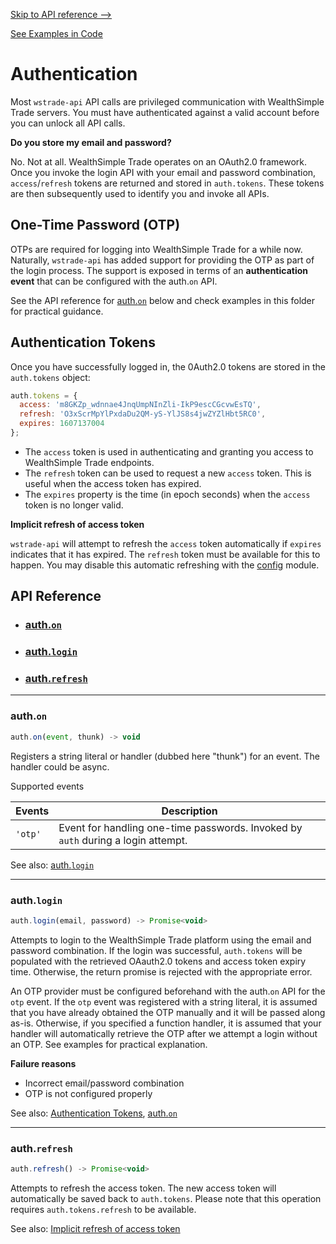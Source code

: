 [Skip to API reference -->](#api-reference)

[See Examples in Code](/docs/auth/examples.js)

Authentication
===

Most `wstrade-api` API calls are privileged communication with WealthSimple Trade servers. You must have authenticated against a valid account before you can unlock all API calls.

**Do you store my email and password?**

No. Not at all. WealthSimple Trade operates on an OAuth2.0 framework. Once you invoke the login API with your email and password combination, `access`/`refresh` tokens are returned and stored in `auth.tokens`. These tokens are then subsequently used to identify you and invoke all APIs.

One-Time Password (OTP)
---
OTPs are required for logging into WealthSimple Trade for a while now. Naturally, `wstrade-api` has added support for providing the OTP as part of the login process. The support is exposed in terms of an **authentication event** that can be configured with the auth.`on` API.

See the API reference for [auth.`on`](#auth-on) below and check examples in this folder for practical guidance.

<a id="authentication-tokens"></a>
Authentication Tokens
---

Once you have successfully logged in, the 0Auth2.0 tokens are stored in the `auth.tokens` object:

```javascript
auth.tokens = {
  access: 'm8GKZp_wdnnae4JnqUmpNInZli-IkP9escCGcvwEsTQ',
  refresh: 'O3xScrMpYlPxdaDu2QM-yS-YlJS8s4jwZYZlHbt5RC0',
  expires: 1607137004
};
```

* The `access` token is used in authenticating and granting you access to WealthSimple Trade endpoints. 
* The `refresh` token can be used to request a new `access` token. This is useful when the access token has expired.
* The `expires` property is the time (in epoch seconds) when the `access` token is no longer valid.

<a id="auth-implicit-refresh"></a>
**Implicit refresh of access token**

`wstrade-api` will attempt to refresh the `access` token automatically if `expires` indicates that it has expired. The `refresh` token must be available for this to happen. You may disable this automatic refreshing with the [config](/docs/config) module.

<a id="#api-reference"></a>

API Reference
---
* ### [auth.`on`](#auth-on)
* ### [auth.`login`](#auth-login)
* ### [auth.`refresh`](#auth-refresh)

---

<a id="auth-on"></a>
### auth.`on`

```javascript
auth.on(event, thunk) -> void
```
Registers a string literal or handler (dubbed here "thunk") for an event. The handler could be async.

Supported events

|Events| Description |
|--|--|
| `'otp'` | Event for handling one-time passwords. Invoked by `auth` during a login attempt.|

See also: [auth.`login`](#auth-login)

---

<a id="auth-login"></a>
### auth.`login`

```javascript
auth.login(email, password) -> Promise<void>
```

Attempts to login to the WealthSimple Trade platform using the email and password combination. 
If the login was successful, `auth.tokens` will be populated with the retrieved OAauth2.0 tokens and access token expiry time. Otherwise, the return promise is rejected with the appropriate error.

An OTP provider must be configured beforehand with the auth.`on` API for the `otp` event. If the `otp` event was registered with a string literal, it is assumed that you have already obtained the OTP manually and it will be passed along as-is. Otherwise, if you specified a function handler, it is assumed that your handler will automatically retrieve the OTP after we attempt a login without an OTP.  See examples for practical explanation.

**Failure reasons**
* Incorrect email/password combination
* OTP is not configured properly

See also: [Authentication Tokens](#authentication-tokens), [auth.`on`](#auth-on)

---

<a id="auth-refresh"></a>
### auth.`refresh`

```javascript
auth.refresh() -> Promise<void>
```

Attempts to refresh the access token. The new access token will automatically be saved back to `auth.tokens`. Please note that this operation requires `auth.tokens.refresh` to be available.

See also: [Implicit refresh of access token](#auth-implicit-refresh)
